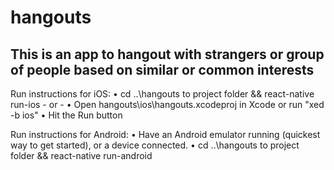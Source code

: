 # hangouts

## This is an app to hangout with strangers or group of people based on similar or common interests

 Run instructions for iOS:
    • cd ..\hangouts to project folder && react-native run-ios
    - or -
    • Open hangouts\ios\hangouts.xcodeproj in Xcode or run "xed -b ios"
    • Hit the Run button

  Run instructions for Android:
    • Have an Android emulator running (quickest way to get started), or a device connected.
    • cd ..\hangouts to project folder && react-native run-android
